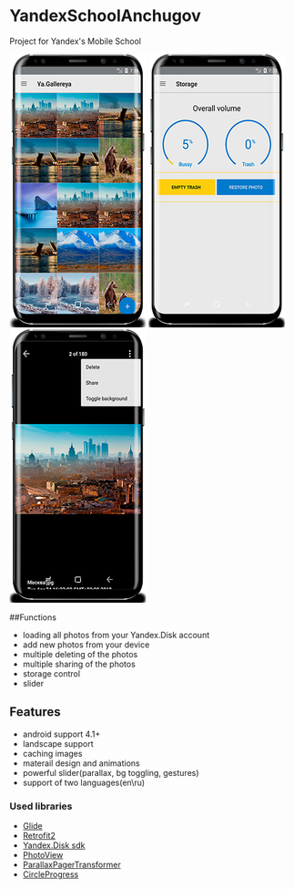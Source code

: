 # YandexSchoolAnchugov
Project for Yandex's Mobile School

![mainSceen](https://github.com/RomanAnchugov/YandexSchoolAnchugov/blob/master/screens/main.png)
![storageControl](https://github.com/RomanAnchugov/YandexSchoolAnchugov/blob/master/screens/storageControl.png)
![slider](https://github.com/RomanAnchugov/YandexSchoolAnchugov/blob/master/screens/slider.png)

##Functions

- loading all photos from your Yandex.Disk account
- add new photos from your device 
- multiple deleting of the photos
- multiple sharing of the photos
- storage control
- slider

## Features

- android support 4.1+
- landscape support
- caching images
- materail design and animations
- powerful slider(parallax, bg toggling, gestures)
- support of two languages(en\ru)

### Used libraries

- [Glide](https://bumptech.github.io/glide/)
- [Retrofit2](http://square.github.io/retrofit/)
- [Yandex.Disk sdk](https://tech.yandex.ru/disk/api/sdk/java-docpage/)
- [PhotoView](https://github.com/chrisbanes/PhotoView)
- [ParallaxPagerTransformer](https://github.com/xgc1986/ParallaxPagerTransformer)
- [CircleProgress](https://github.com/lzyzsd/CircleProgress)

